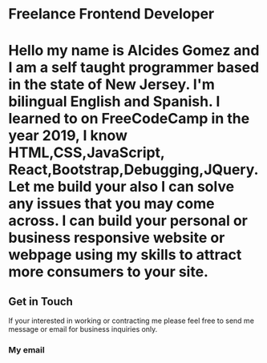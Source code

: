 
 <html>  
  <body>
    <h1>Freelance Frontend Developer<h1>
    <p>Hello my name is Alcides Gomez and I am a self taught programmer based in the state of New Jersey. I'm bilingual English and Spanish. I learned to on FreeCodeCamp in the year 2019, I know HTML,CSS,JavaScript, React,Bootstrap,Debugging,JQuery. Let me build your also I can solve any issues that you may come across. I can build your personal or business responsive website or webpage using my skills to attract more consumers to your site.</p>
      <h2> Get in Touch</h2>
      <p> If your interested in working or contracting me please feel free to send me message or email for business inquiries only.</p>
     <h3>My email</h3>
     <a href="mailto: gomezalcides86@gmail.com? subject-subject text"></a>
     
                                                                                                           
 </html>                                                                                                         
  
